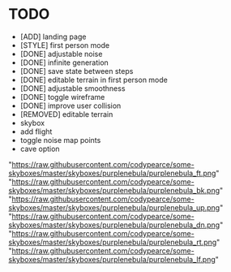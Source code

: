 # TODO

- [ADD] landing page
- [STYLE] first person mode
- [DONE] adjustable noise
- [DONE] infinite generation
- [DONE] save state between steps
- [DONE] editable terrain in first person mode
- [DONE] adjustable smoothness
- [DONE] toggle wireframe
- [DONE] improve user collision
- [REMOVED] editable terrain
- skybox
- add flight
- toggle noise map points
- cave option

"https://raw.githubusercontent.com/codypearce/some-skyboxes/master/skyboxes/purplenebula/purplenebula_ft.png"
"https://raw.githubusercontent.com/codypearce/some-skyboxes/master/skyboxes/purplenebula/purplenebula_bk.png"
"https://raw.githubusercontent.com/codypearce/some-skyboxes/master/skyboxes/purplenebula/purplenebula_up.png"
"https://raw.githubusercontent.com/codypearce/some-skyboxes/master/skyboxes/purplenebula/purplenebula_dn.png"
"https://raw.githubusercontent.com/codypearce/some-skyboxes/master/skyboxes/purplenebula/purplenebula_rt.png"
"https://raw.githubusercontent.com/codypearce/some-skyboxes/master/skyboxes/purplenebula/purplenebula_lf.png"
